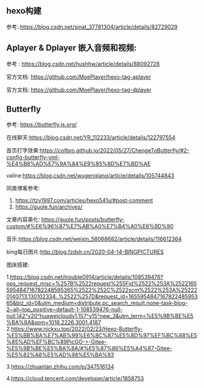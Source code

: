 ## hexo构建
 参考:.https://blog.csdn.net/sinat_37781304/article/details/82729029

## Aplayer & Dplayer 嵌入音频和视频:

 参考   : https://blog.csdn.net/hushhw/article/details/88092728

 官方文档: https://github.com/MoePlayer/hexo-tag-aplayer

 官方文档: https://github.com/MoePlayer/hexo-tag-dplayer

 ## Butterfly

 参考: https://butterfly.js.org/

 在线聊天:https://blog.csdn.net/YR_112233/article/details/122797554

 首页打字效果:https://cofbro.github.io/2022/05/27/ChengeToButterfly/#2-config-butterfly-yml-%E4%B8%AD%E7%9A%84%E9%85%8D%E7%BD%AE

 valine:https://blog.csdn.net/wugenqiang/article/details/105744843

 同类博客参考:
 1. https://tzy1997.com/articles/hexo541u/#post-comment
 2. https://guole.fun/archives/


文章内容美化: https://guole.fun/posts/butterfly-custom/#%E6%96%87%E7%AB%A0%E7%B4%A0%E6%9D%90

音乐:https://blog.csdn.net/weixin_58068682/article/details/116612364

bing每日图片:http://blog.fzdslr.cn/2020-04-14-BINGPICTURES

图床搭建:

1.https://blog.csdn.net/trouble0914/article/details/108539476?ops_request_misc=%257B%2522request%255Fid%2522%253A%2522165595484716782248595365%2522%252C%2522scm%2522%253A%252220140713.130102334..%2522%257D&request_id=165595484716782248595365&biz_id=0&utm_medium=distribute.pc_search_result.none-task-blog-2~all~top_positive~default-1-108539476-null-null.142^v20^huaweicloudv1,157^v15^new_3&utm_term=%E5%9B%BE%E5%BA%8A&spm=1018.2226.3001.4187
2.https://www.nickxu.top/2022/02/23/Hexo-Butterfly-%E5%BB%BA%E7%AB%99%E6%8C%87%E5%8D%97%EF%BC%88%E5%85%AD%EF%BC%89PicGO-+-Gitee-%E5%9B%BE%E5%BA%8A/#%E5%87%86%E5%A4%87-Gitee-%E5%82%A8%E5%AD%98%E5%BA%93

3.https://zhuanlan.zhihu.com/p/347516134 

4.https://cloud.tencent.com/developer/article/1858753


